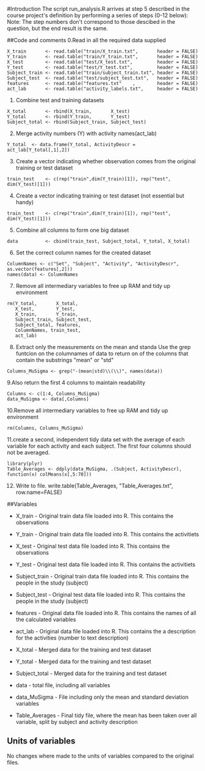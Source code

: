 #Introduction
The script run_analysis.R arrives at step 5 described in the course project's definition by performing a series of steps (0-12 below):
Note: The step numbers don't correspond to those descibed in the question, but the end result is the same.

##Code and comments
0.Read in all the required data supplied 
```{r}
X_train       <- read.table("train/X_train.txt",       header = FALSE)
Y_train       <- read.table("train/Y_train.txt",       header = FALSE)
X_test        <- read.table("test/X_test.txt",         header = FALSE)
Y_test        <- read.table("test/Y_test.txt",         header = FALSE)
Subject_train <- read.table("train/subject_train.txt", header = FALSE)
Subject_test  <- read.table("test/subject_test.txt",   header = FALSE)
features      <- read.table("features.txt"    ,        header = FALSE)
act_lab       <- read.table("activity_labels.txt",     header = FALSE)
```
1. Combine test and training datasets

```{r}
X_total       <- rbind(X_train,       X_test)
Y_total       <- rbind(Y_train,       Y_test)
Subject_total <- rbind(Subject_train, Subject_test)
```
2. Merge activity numbers (Y) with activity names(act_lab)
```{r}
Y_total  <- data.frame(Y_total, ActivityDescr = act_lab[Y_total[,1],2])
```
3. Create a vector indicating whether observation comes from the original
   training or test dataset
```{r}
train_test    <- c(rep("train",dim(Y_train)[1]), rep("test", dim(Y_test)[1]))
```
4. Create a vector indicating training or test dataset (not essential but handy)
```{r}
train_test    <- c(rep("train",dim(Y_train)[1]), rep("test", dim(Y_test)[1]))
```
5. Combine all columns to form one big dataset
```{r}
data          <- cbind(train_test, Subject_total, Y_total, X_total)
```
6. Set the correct column names for the created dataset
```{r}
ColumnNames <- c("Set", "Subject", "Activity", "ActivityDescr", as.vector(features[,2]))
names(data) <- ColumnNames
```
7. Remove all intermediary variables to free up RAM and tidy up environment
```{r}
rm(Y_total,       X_total,
   X_test,        Y_test, 
   X_train,       Y_train,
   Subject_train, Subject_test,
   Subject_total, features, 
   ColumnNames, train_test,
   act_lab)
```
8. Extract only the measurements on the mean and standa
   Use the grep funtcion on the columnames of data to return on
   of the columns that contain the substrings "mean" or "std"
```{r}
Columns_MuSigma <- grep("-(mean|std)\\(\\)", names(data))
```
9.Also return the first 4 columns to maintain readability
```{r}
Columns <- c(1:4, Columns_MuSigma)
data_MuSigma <- data[,Columns]
```
10.Remove all intermediary variables to free up RAM and tidy up environment
```{r}
rm(Columns, Columns_MuSigma)
```
11.create a second, independent tidy data set with the average of each variable for each activity and each subject.
The first four columns should not be averaged.
```{r}
library(plyr)
Table_Averages <- ddply(data_MuSigma, .(Subject, ActivityDescr), function(x) colMeans(x[,5:70]))
```
12. Write to file. 
write.table(Table_Averages, "Table_Averages.txt", row.name=FALSE)

##Variables
* X_train        - Original train data file loaded into R. This contains the observations
* Y_train        - Original train data file loaded into R. This contains the activitiets
* X_test         - Original test  data file loaded into R. This contains the observations
* Y_test         - Original test  data file loaded into R. This contains the activitiets
* Subject_train  - Original train data file loaded into R. This contains the people in the study (subject)
* Subject_test   - Original test  data file loaded into R. This contains the people in the study (subject)
* features       - Original       data file loaded into R. This contains the names of all the calculated variables
* act_lab        - Original       data file loaded into R. This contains the a description for the activities (number to text description)
 
* X_total        - Merged data for the training and test dataset
* Y_total        - Merged data for the training and test dataset
* Subject_total  - Merged data for the training and test dataset

* data           - total file, including all variables
* data_MuSigma   - File including only the mean and standard deviation variables
* Table_Averages - Final tidy file, where the mean has been taken over all variable, split by subject and activity description

## Units of variables
No changes where made to the units of variables compared to the original files.